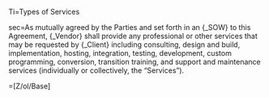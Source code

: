 Ti=Types of Services

sec=As mutually agreed by the Parties and set forth in an {_SOW} to this Agreement, {_Vendor} shall provide any professional or other services that may be requested by {_Client} including consulting, design and build, implementation, hosting, integration, testing, development, custom programming, conversion, transition training, and support and maintenance services (individually or collectively, the “Services”).

=[Z/ol/Base]
